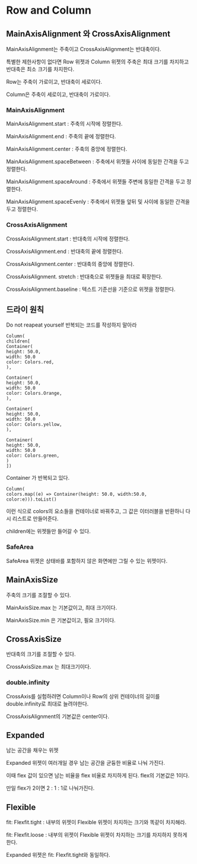 # Row and Column

## MainAxisAlignment 와 CrossAxisAlignment

MainAxisAlignment는 주축이고 CrossAxisAlignment는 반대축이다.

특별한 제한사항이 없다면 Row 위젯과 Column 위젯의 주축은 최대 크기를 차지하고 반대축은 최소 크기를 차지한다.

Row는 주축이 가로이고, 반대축이 세로이다.

Column은 주축이 세로이고, 반대축이 가로이다.

### MainAxisAlignment

MainAxisAlignment.start : 주축의 시작에 정렬한다.

MainAxisAlignment.end : 주축의 끝에 정렬한다.

MainAxisAlignment.center : 주축의 중앙에 정렬한다.

MainAxisAlignment.spaceBetween : 주축에서 위젯들 사이에 동일한 간격을 두고 정렬한다.

MainAxisAlignment.spaceAround : 주축에서 위젯들 주변에 동일한 간격을 두고 정렬한다.

MainAxisAlignment.spaceEvenly : 주축에서 위젯들 앞뒤 및 사이에 동일한 간격을 두고 정렬한다.

### CrossAxisAlignment

CrossAxisAlignment.start : 반대축의 시작에 정렬한다.

CrossAxisAlignment.end : 반대축의 끝에 정렬한다.

CrossAxisAlignment.center : 반대축의 중앙에 정렬한다.

CrossAxisAlignment. stretch : 반대축으로 위젯들을 최대로 확장한다.

CrossAxisAlignment.baseline : 텍스트 기준선을 기준으로 위젯을 정렬한다.

## 드라이 원칙

Do not reapeat yourself 반복되는 코드를 작성하지 말아라

```
Column(
children[
Container(
height: 50.0,
width: 50.0
color: Colors.red,
),

Container(
height: 50.0,
width: 50.0
color: Colors.Orange,
),

Container(
height: 50.0,
width: 50.0
color: Colors.yellow,
),

Container(
height: 50.0,
width: 50.0
color: Colors.green,
)
])
```

Container 가 반복되고 있다.

```
Column(
colors.map((e) => Container(height: 50.0, width:50.0, color:e))).toList()
```
이런 식으로 colors의 요소들을 컨테이너로 바꿔주고, 그 값은 이터러블을 반환하니 다시 리스트로 만들어준다.

children에는 위젯들만 들어갈 수 있다.

### SafeArea

SafeArea 위젯은 상태바를 포함하지 않은 화면에만 그릴 수 있는 위젯이다. 

## MainAxisSize

주축의 크기를 조절할 수 있다.

MainAxisSize.max 는 기본값이고, 최대 크기이다.

MainAxisSize.min 은 기본값이고, 필요 크기이다.

## CrossAxisSize

반대축의 크기를 조절할 수 있다.

CrossAxisSize.max 는 최대크기이다.

### double.infinity

CrossAxis를 실험하려면 Column이나 Row의 상위 컨테이너의 길이를 double.infinity로 최대로 늘려야한다.

CrossAxisAlignment의 기본값은 center이다.

## Expanded

남는 공간을 채우는 위젯

Expanded 위젯이 여러개일 경우 남는 공간을 균듕한 비율로 나눠 가진다.

이때 flex 값이 있으면 남는 비율을 flex 비율로 차지하게 된다. flex의 기본값은 1이다.

만일 flex가 2이면 2 : 1 : 1로 나눠가진다.

## Flexible

fit: Flexfit.tight : 내부의 위젯이 Flexible 위젯이 차지하는 크기와 똑같이 차지해라.

fit: Flexfit.loose : 내부의 위젯이 Flexible 위젯이 차지하는 크기를 차지하지 못하게 한다.

Expanded 위젯은 fit: Flexfit.tight와 동일하다.

